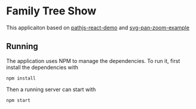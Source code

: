 Family Tree Show
=========================

This applicaiton based on [pathjs-react-demo](https://github.com/andreaferretti/paths-js-react-demo) and [svg-pan-zoom-example](https://github.com/chrvadala/react-svg-pan-zoom/tree/master/examples/1-basic)

Running
-------

The application uses NPM to manage the dependencies. To run it, first install the dependencies with

    npm install

Then a running server can start with

    npm start



